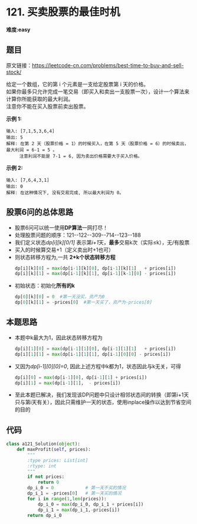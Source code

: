 # 121. 买卖股票的最佳时机
**难度:easy**
## 题目
原文链接：https://leetcode-cn.com/problems/best-time-to-buy-and-sell-stock/

给定一个数组，它的第 i 个元素是一支给定股票第 i 天的价格。  
如果你最多只允许完成一笔交易（即买入和卖出一支股票一次），设计一个算法来计算你所能获取的最大利润。  
注意你不能在买入股票前卖出股票。

**示例 1:**
```
输入: [7,1,5,3,6,4]
输出: 5
解释: 在第 2 天（股票价格 = 1）的时候买入，在第 5 天（股票价格 = 6）的时候卖出，最大利润 = 6-1 = 5 。
     注意利润不能是 7-1 = 6, 因为卖出价格需要大于买入价格。
```
**示例 2:**
```
输入: [7,6,4,3,1]
输出: 0
解释: 在这种情况下, 没有交易完成, 所以最大利润为 0。
```

## 股票6问的总体思路
* 股票6问可以统一使用**DP算法**一网打尽！
* 处理股票问题的顺序：121--122--309--714--123--188
* 我们定义状态*dp[i][k][0/1]* 表示第*i+1*天，**最多**交易k次（实际≤k），无/有股票
* 买入的时候算交易+1（定义卖出时+1也可）
* 则状态转移方程为,一共 **2*k个状态转移方程**
  ```python
  dp[i][k][0] = max(dp[i-1][k][0], dp[i-1][k][1]   + prices[i])
  dp[i][k][1] = max(dp[i-1][k][1], dp[i-1][k-1][0] - prices[i])
  ```
* 初始状态：初始化**所有的k**
  ```python
  dp[0][k][0] = 0  #第一天没买，资产为0
  dp[0][k][1] = -prices[0]  #第一天买了，资产为-prices[0]
  ```
## 本题思路
* 本题中k最大为1，因此状态转移方程为
  ```python
  dp[i][1][0] = max(dp[i-1][1][0], dp[i-1][1][1]   + prices[i])
  dp[i][1][1] = max(dp[i-1][1][1], dp[i-1][0][0] - prices[i])
  ```
* 又因为*dp[i-1][0][0]=0*, 因此上述方程中k都为1，状态因此与k无关，可得
  ```python
  dp[i][0] = max(dp[i-1][0], dp[i-1][1] + prices[i])
  dp[i][1] = max(dp[i-1][1],  - prices[i])
  ```
* 至此本题已解决，我们发现该DP问题中只设计相邻状态间的转换（即第i+1天只与第i天有关），因此只需维护一天的状态，使用inplace操作以达到节省空间的目的
## 代码
```python
class a121_Solution(object):
    def maxProfit(self, prices):
        """
        :type prices: List[int]
        :rtype: int
        """
        if not prices:
            return 0
        dp_i_0 = 0            # 第一天不买的情况
        dp_i_1 = -prices[0]   # 第一天买的情况
        for i in range(1,len(prices)):
            dp_i_0 = max(dp_i_0, dp_i_1 + prices[i])
            dp_i_1 = max(dp_i_1,-prices[i])
        return dp_i_0
```
